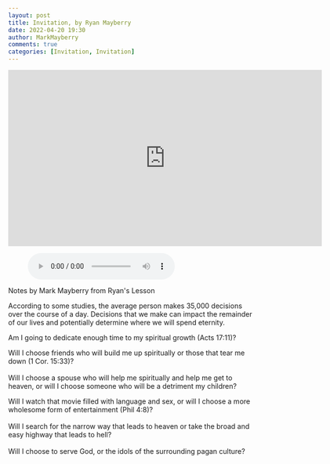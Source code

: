 ```yaml
---
layout: post
title: Invitation, by Ryan Mayberry
date: 2022-04-20 19:30
author: MarkMayberry
comments: true
categories: [Invitation, Invitation]
---
```

<p><iframe src="https://player.vimeo.com/video/704782119?h=803b28a61b&amp;title=0&amp;byline=0" width="640" height="360" frameborder="0" allowfullscreen=""></iframe></p>

<figure class="wp-block-audio"><audio src="https://markmayberry.net/wp-content/uploads/bible-study/2022-04-20-pm-RM-Invitation.mp3" controls="controls"></audio></figure>

<p class="wp-block-audio">Notes by Mark Mayberry from Ryan's Lesson</p>

<p>According to some studies, the average person makes 35,000 decisions over the course of a day.  Decisions that we make can impact the remainder of our lives and potentially determine where we will spend eternity.</p>

<p>Am I going to dedicate enough time to my spiritual growth (Acts 17:11)?</p>

<p>Will I choose friends who will build me up spiritually or those that tear me down (1 Cor. 15:33)?<br /><br />Will I choose a spouse who will help me spiritually and help me get to heaven, or will I choose someone who will be a detriment my children?</p>

<p>Will I watch that movie filled with language and sex, or will I choose a more wholesome form of entertainment (Phil 4:8)?<br /><br />Will I search for the narrow way that leads to heaven or take the broad and easy highway that leads to hell?<br /><br />Will I choose to serve God, or the idols of the surrounding pagan culture?<br /><br /></p>

